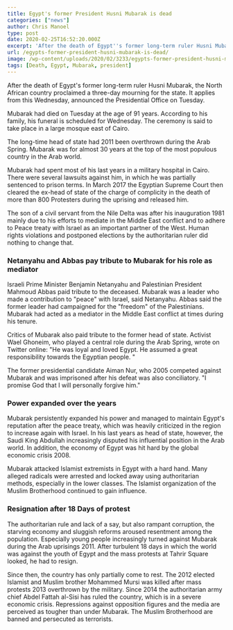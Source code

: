 ```yaml
---
title: Egypt's former President Husni Mubarak is dead
categories: ["news"]
author: Chris Manoel
type: post
date: 2020-02-25T16:52:20.000Z
excerpt: 'After the death of Egypt''s former long-term ruler Husni Mubarak, the North African country proclaimed a three-day mourning for the state.'
url: /egypts-former-president-husni-mubarak-is-dead/
image: /wp-content/uploads/2020/02/3233/egypts-former-president-husni-mubarak-is-dead.jpg
tags: [Death, Egypt, Mubarak, president]
---
```


After the death of Egypt's former long-term ruler Husni Mubarak, the North African country proclaimed a three-day mourning for the state. It applies from this Wednesday, announced the Presidential Office on Tuesday.

Mubarak had died on Tuesday at the age of 91 years. According to his family, his funeral is scheduled for Wednesday. The ceremony is said to take place in a large mosque east of Cairo.

The long-time head of state had 2011 been overthrown during the Arab Spring. Mubarak was for almost 30 years at the top of the most populous country in the Arab world.

Mubarak had spent most of his last years in a military hospital in Cairo. There were several lawsuits against him, in which he was partially sentenced to prison terms. In March 2017 the Egyptian Supreme Court then cleared the ex-head of state of the charge of complicity in the death of more than 800 Protesters during the uprising and released him.

The son of a civil servant from the Nile Delta was after his inauguration 1981 mainly due to his efforts to mediate in the Middle East conflict and to adhere to Peace treaty with Israel as an important partner of the West. Human rights violations and postponed elections by the authoritarian ruler did nothing to change that.

### Netanyahu and Abbas pay tribute to Mubarak for his role as mediator

Israeli Prime Minister Benjamin Netanyahu and Palestinian President Mahmoud Abbas paid tribute to the deceased. Mubarak was a leader who made a contribution to "peace" with Israel, said Netanyahu. Abbas said the former leader had campaigned for the "freedom" of the Palestinians. Mubarak had acted as a mediator in the Middle East conflict at times during his tenure.

Critics of Mubarak also paid tribute to the former head of state. Activist Wael Ghoneim, who played a central role during the Arab Spring, wrote on Twitter online: "He was loyal and loved Egypt. He assumed a great responsibility towards the Egyptian people. "

The former presidential candidate Aiman ​​Nur, who 2005 competed against Mubarak and was imprisoned after his defeat was also conciliatory. "I promise God that I will personally forgive him."

### Power expanded over the years

Mubarak persistently expanded his power and managed to maintain Egypt's reputation after the peace treaty, which was heavily criticized in the region to increase again with Israel. In his last years as head of state, however, the Saudi King Abdullah increasingly disputed his influential position in the Arab world. In addition, the economy of Egypt was hit hard by the global economic crisis 2008.

Mubarak attacked Islamist extremists in Egypt with a hard hand. Many alleged radicals were arrested and locked away using authoritarian methods, especially in the lower classes. The Islamist organization of the Muslim Brotherhood continued to gain influence.

### Resignation after 18 Days of protest

The authoritarian rule and lack of a say, but also rampant corruption, the starving economy and sluggish reforms aroused resentment among the population. Especially young people increasingly turned against Mubarak during the Arab uprisings 2011. After turbulent 18 days in which the world was against the youth of Egypt and the mass protests at Tahrir Square looked, he had to resign.

Since then, the country has only partially come to rest. The 2012 elected Islamist and Muslim brother Mohammed Mursi was killed after mass protests 2013 overthrown by the military. Since 2014 the authoritarian army chief Abdel Fattah al-Sisi has ruled the country, which is in a severe economic crisis. Repressions against opposition figures and the media are perceived as tougher than under Mubarak. The Muslim Brotherhood are banned and persecuted as terrorists.
